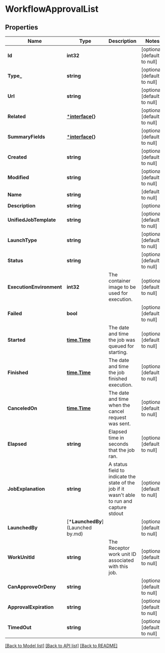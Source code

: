 # WorkflowApprovalList

## Properties
Name | Type | Description | Notes
------------ | ------------- | ------------- | -------------
**Id** | **int32** |  | [optional] [default to null]
**Type_** | **string** |  | [optional] [default to null]
**Url** | **string** |  | [optional] [default to null]
**Related** | [***interface{}**](interface{}.md) |  | [optional] [default to null]
**SummaryFields** | [***interface{}**](interface{}.md) |  | [optional] [default to null]
**Created** | **string** |  | [optional] [default to null]
**Modified** | **string** |  | [optional] [default to null]
**Name** | **string** |  | [default to null]
**Description** | **string** |  | [optional] 
**UnifiedJobTemplate** | **string** |  | [optional] [default to null]
**LaunchType** | **string** |  | [optional] [default to null]
**Status** | **string** |  | [optional] [default to null]
**ExecutionEnvironment** | **int32** | The container image to be used for execution. | [optional] [default to null]
**Failed** | **bool** |  | [optional] [default to null]
**Started** | [**time.Time**](time.Time.md) | The date and time the job was queued for starting. | [optional] [default to null]
**Finished** | [**time.Time**](time.Time.md) | The date and time the job finished execution. | [optional] [default to null]
**CanceledOn** | [**time.Time**](time.Time.md) | The date and time when the cancel request was sent. | [optional] [default to null]
**Elapsed** | **string** | Elapsed time in seconds that the job ran. | [optional] [default to null]
**JobExplanation** | **string** | A status field to indicate the state of the job if it wasn&#x27;t able to run and capture stdout | [optional] [default to null]
**LaunchedBy** | [***LaunchedBy**](Launched by.md) |  | [optional] [default to null]
**WorkUnitId** | **string** | The Receptor work unit ID associated with this job. | [optional] [default to null]
**CanApproveOrDeny** | **string** |  | [optional] [default to null]
**ApprovalExpiration** | **string** |  | [optional] [default to null]
**TimedOut** | **string** |  | [optional] [default to null]

[[Back to Model list]](../README.md#documentation-for-models) [[Back to API list]](../README.md#documentation-for-api-endpoints) [[Back to README]](../README.md)

